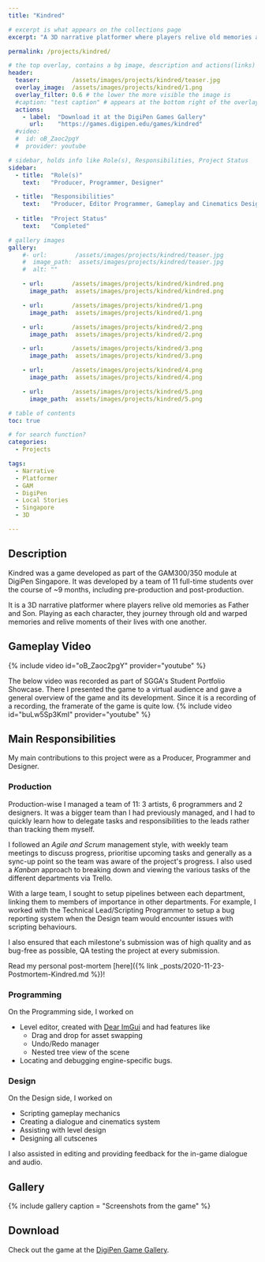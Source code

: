 ```yaml
---
title: "Kindred"

# excerpt is what appears on the collections page
excerpt: "A 3D narrative platformer where players relive old memories as Father and Son."

permalink: /projects/kindred/

# the top overlay, contains a bg image, description and actions(links)
header:
  teaser:         /assets/images/projects/kindred/teaser.jpg
  overlay_image:  /assets/images/projects/kindred/1.png
  overlay_filter: 0.6 # the lower the more visible the image is
  #caption: "test caption" # appears at the bottom right of the overlay
  actions:
    - label:  "Download it at the DigiPen Games Gallery"
      url:    "https://games.digipen.edu/games/kindred"
  #video:
  #  id: oB_Zaoc2pgY
  #  provider: youtube

# sidebar, holds info like Role(s), Responsibilities, Project Status
sidebar:
  - title:  "Role(s)"
    text:   "Producer, Programmer, Designer"

  - title:  "Responsibilities"
    text:   "Producer, Editor Programmer, Gameplay and Cinematics Designer"
    
  - title:  "Project Status"
    text:   "Completed"

# gallery images
gallery:
    #- url:        /assets/images/projects/kindred/teaser.jpg
    #  image_path:  assets/images/projects/kindred/teaser.jpg
    #  alt: ""

    - url:        /assets/images/projects/kindred/kindred.png
      image_path:  assets/images/projects/kindred/kindred.png

    - url:        /assets/images/projects/kindred/1.png
      image_path:  assets/images/projects/kindred/1.png

    - url:        /assets/images/projects/kindred/2.png
      image_path:  assets/images/projects/kindred/2.png

    - url:        /assets/images/projects/kindred/3.png
      image_path:  assets/images/projects/kindred/3.png

    - url:        /assets/images/projects/kindred/4.png
      image_path:  assets/images/projects/kindred/4.png

    - url:        /assets/images/projects/kindred/5.png
      image_path:  assets/images/projects/kindred/5.png

# table of contents
toc: true

# for search function?
categories:
  - Projects

tags:
  - Narrative
  - Platformer
  - GAM
  - DigiPen
  - Local Stories
  - Singapore
  - 3D

---
```


## Description

Kindred was a game developed as part of the GAM300/350 module at DigiPen Singapore. It was developed by a team of 11 full-time students over the course of ~9 months, including pre-production and post-production.

It is a 3D narrative platformer where players relive old memories as Father and Son. Playing as each character, they journey through old and warped memories and relive moments of their lives with one another.

## Gameplay Video

{% include video id="oB_Zaoc2pgY" provider="youtube" %}

The below video was recorded as part of SGGA's Student Portfolio Showcase. There I presented the game to a virtual audience and gave a general overview of the game and its development. Since it is a recording of a recording, the framerate of the game is quite low.
{% include video id="buLw5Sp3KmI" provider="youtube" %}

## Main Responsibilities

My main contributions to this project were as a Producer, Programmer and Designer.  

### Production

Production-wise I managed a team of 11: 3 artists, 6 programmers and 2 designers. It was a bigger team than I had previously managed, and I had to quickly learn how to delegate tasks and responsibilities to the leads rather than tracking them myself.

I followed an *Agile and Scrum* management style, with weekly team meetings to discuss progress, prioritise upcoming tasks and generally as a sync-up point so the team was aware of the project's progress. I also used a *Kanban* approach to breaking down and viewing the various tasks of the different departments via Trello.

With a large team, I sought to setup pipelines between each department, linking them to members of importance in other departments. For example, I worked with the Technical Lead/Scripting Programmer to setup a bug reporting system when the Design team would encounter issues with scripting behaviours.

I also ensured that each milestone's submission was of high quality and as bug-free as possible, QA testing the project at every submission.

Read my personal post-mortem [here]({% link _posts/2020-11-23-Postmortem-Kindred.md %})!

### Programming

On the Programming side, I worked on
- Level editor, created with [Dear ImGui](https://github.com/ocornut/imgui) and had features like
  - Drag and drop for asset swapping
  - Undo/Redo manager
  - Nested tree view of the scene
- Locating and debugging engine-specific bugs.

### Design

On the Design side, I worked on
- Scripting gameplay mechanics
- Creating a dialogue and cinematics system
- Assisting with level design
- Designing all cutscenes

I also assisted in editing and providing feedback for the in-game dialogue and audio.

## Gallery

{% include gallery caption = "Screenshots from the game" %}

## Download

Check out the game at the [DigiPen Game Gallery](https://games.digipen.edu/games/kindred).
